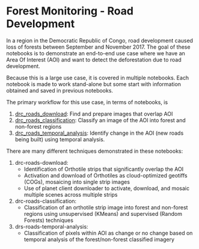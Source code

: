 # Forest Monitoring - Road Development

In a region in the Democratic Republic of Congo, road development caused loss
of forests between September and November 2017. The goal of these notebooks is
to demonstrate an end-to-end use case where we have an Area Of Interest (AOI)
and want to detect the deforestation due to road development.

Because this is a large use case, it is covered in multiple notebooks. Each
notebook is made to work stand-alone but some start with information obtained
and saved in previous notebooks.

The primary workflow for this use case, in terms of notebooks, is
1. [drc_roads_download](drc_roads_download.ipynb): Find and prepare images that
overlap AOI
1. [drc_roads_classification](drc_roads_classification.ipynb): Classify an image
of the AOI into forest and non-forest regions
1. [drc_roads_temporal_analysis](drc_roads_temporal_analysis.ipnb): Identify
change in the AOI (new roads being built) using temporal analysis. 
 
There are many different techniques demonstrated in these notebooks:
1. drc-roads-download: 
    * Identification of Orthotile strips that significantly overlap the AOI
    * Activation and download of Orthotiles as cloud-optimized geotiffs (COGs),
mosaicing into single strip images
    * Use of planet client downloader to activate, download, and mosaic multiple
scenes across multiple strips
1. drc-roads-classification:
    * Classification of an orthotile strip image into forest and non-forest
regions using unsupervised (KMeans) and supervised (Random Forests) techniques 
1. drs-roads-temporal-analysis:
    * Classification of pixels within AOI as change or no change based on
temporal analysis of the forest/non-forest classified imagery
